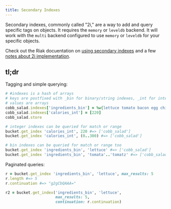```yaml
---
title: Secondary Indexes
---
```

Secondary indexes, commonly called "2i," are a way to add and query specific
tags on objects. It requires the `memory` or `leveldb` backend. It will work
with the `multi` backend configured to use `memory` or `leveldb` for your
specific objects.

Check out the Riak docuentation on [using secondary indexes][1] and a few
[notes about 2i implementation][2].

[1]: http://docs.basho.com/riak/latest/dev/using/2i/
[2]: http://docs.basho.com/riak/latest/dev/advanced/2i/

## tl;dr

Tagging and simple querying:

```ruby
# #indexes is a hash of arrays
# keys are postfixed with _bin for binary/string indexes, _int for integers
# values are arrays
cobb_salad.indexes['ingredients_bin'] = %w{lettuce tomato bacon egg chives}
cobb_salad.indexes['calories_int'] = [220]
cobb_salad.store

# integer indexes can be queried for match or range
bucket.get_index 'calories_int', 220 #=> ['cobb_salad']
bucket.get_index 'calories_int', (0..300) #=> ['cobb_salad']

# bin indexes can be queried for match or range too
bucket.get_index 'ingredients_bin', 'lettuce' #=> ['cobb_salad']
bucket.get_index 'ingredients_bin', 'tomata'..'tomatz' #=> ['cobb_salad']
```

Paginated queries:

```ruby
r = bucket.get_index 'ingredients_bin', 'lettuce', max_results: 5
r.length #=> 5
r.continuation #=> "g2gCbQAAA="

r2 = bucket.get_index('ingredients_bin', 'lettuce',
                      max_results: 5,
                      continuation: r.continuation)
```
